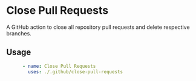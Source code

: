 # Close Pull Requests

A GitHub action to close all repository pull requests and delete respective branches.

## Usage

```yml
      - name: Close Pull Requests
        uses: ./.github/close-pull-requests
```
